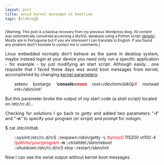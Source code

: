 ```yaml
---
layout: post
title: avoid kernel messages at boottime
tags: [oldblog]
---
```


<small>[Warning: This post is a backup recovery from my previous Wordpress blog. All content was automatically converted accessing a MySQL database using a Python script (<a href="http://maluta.github.io/blog/convert-wordpress-to-jekyll/">details</a>). Mostly are in Portuguese but if you are interesent I can translate to English. If you found any problem dont't hesitate to contact me in comments.]</small>



<p style="text-align: justify;">Linux embedded normally don't behave as the same in desktop system, maybe instead <em>login</em> at your device you need only run a specific application - for example - by just modifying an start script. Although easily... one requisite that I faced these days was avoid boot messages from kernel, accomplished by changing <a href="http://git.kernel.org/?p=linux/kernel/git/torvalds/linux-2.6.git;a=blob_plain;f=Documentation/kernel-parameters.txt;h=cc85a927819070bef71e5802204b0f07cfb76973;hb=d77d9597ad8f2bd381a5168005a21e82df6f18eb" target="_blank">kernel parameters</a>:</p>
<p style="padding-left: 30px; text-align: justify;">setenv bootargs '<strong>console=<span style="color: #ff0000;">none</span> </strong>root=/dev/mmcblk0p<span style="color: #ff0000;">X</span> rootwait init=/sbin/init'</p>
But this parameter broke the output of my start code (a shell script) located on /etc/rc.d/...
<p style="text-align: justify;">Checking for solutions I go back to <em>getty</em> and added two parameters "<strong>-l</strong>" and "<strong>-n</strong>" to specify your program (or <em>script</em>) and prompt for <em>nologin</em>.</p>
$ cat /etc/inittab
<p style="padding-left: 30px;">::sysinit:/etc/rc.d/rcS
::respawn:/sbin/getty -L <span style="color: #ff0000;">ttymxc0</span> 115200 vt100 <strong>-l </strong><span style="color: #ff0000;">/path/to/your/program</span><strong> -n </strong>
::ctrlaltdel:/sbin/reboot
::shutdown:/etc/rc.d/rcS stop
::restart:/sbin/init</p>
Now I can see the serial output without kernel boot messages.